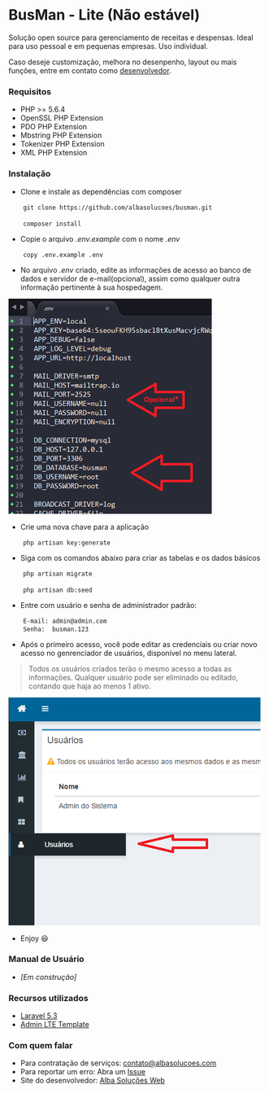 # BusMan - Lite (Não estável)

Solução open source para gerenciamento de receitas e despensas. Ideal para uso pessoal e em pequenas empresas. Uso individual.

Caso deseje customização, melhora no desenpenho, layout ou mais funções, entre em contato como [desenvolvedor](https://albasolucoes.com).

### Requisitos ###

* PHP >= 5.6.4
* OpenSSL PHP Extension
* PDO PHP Extension
* Mbstring PHP Extension
* Tokenizer PHP Extension
* XML PHP Extension

### Instalação ###

* Clone e instale as dependências com composer
```
    git clone https://github.com/albasolucoes/busman.git

    composer install
```

* Copie o arquivo *.env.example* com o nome *.env*
```
    copy .env.example .env
```
* No arquivo *.env* criado, edite as informações de acesso ao banco de dados e servidor de e-mail(opcional), assim como qualquer outra informação pertinente à sua hospedagem.

![Configurando acesso ao banco](/db_config.png)

* Crie uma nova chave para a aplicação

```
    php artisan key:generate

```

* Siga com os comandos abaixo para criar as tabelas e os dados básicos

```
    php artisan migrate

    php artisan db:seed
```

* Entre com usuário e senha de administrador padrão:

```
    E-mail: admin@admin.com
    Senha:  busman.123
```

* Após o primeiro acesso, você pode editar as credenciais ou criar novo acesso no genrenciador de usuários, disponível no menu lateral.

>Todos os usuários criados terão o mesmo acesso a todas as informações.
>Qualquer usuário pode ser eliminado ou editado, contando que haja ao menos 1 ativo.

![Editar Usuários](/user_nenu.png)

* Enjoy :satisfied:

### Manual de Usuário ###

* *[Em construção]*

### Recursos utilizados ###

* [Laravel 5.3](https://github.com/laravel/laravel)
* [Admin LTE Template](https://github.com/almasaeed2010/AdminLTE/)

### Com quem falar ###

* Para contratação de serviços: [contato@albasolucoes.com](mailto:contato@albasolucoes.com)
* Para reportar um erro: Abra um [Issue](https://github.com/albasolucoes/busman/issues)
* Site do desenvolvedor: [Alba Soluções Web](https://albasolucoes.com)
